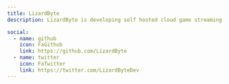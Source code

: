 ```yaml
---
title: LizardByte
description: LizardByte is developing self hosted cloud game streaming solutions.

social:
  - name: github
    icon: FaGithub
    link: https://github.com/LizardByte
  - name: twitter
    icon: FaTwitter
    link: https://twitter.com/LizardByteDev
---
```

